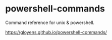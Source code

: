 # powershell-commands
Command reference for unix &amp; powershell.

https://gloyens.github.io/powershell-commands/
